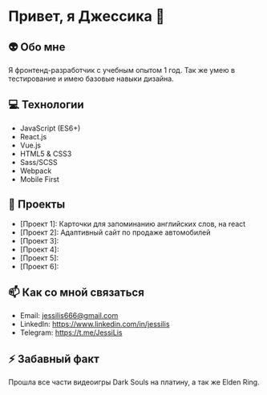 # Привет, я Джессика 🦊

## 👽 Обо мне
Я фронтенд-разработчик с учебным опытом 1 год.
Так же умею в тестирование и имею базовые навыки дизайна.

## 💻 Технологии
- JavaScript (ES6+)
- React.js
- Vue.js
- HTML5 & CSS3
- Sass/SCSS
- Webpack
- Mobile First

## 🌟 Проекты
- [Проект 1]: Карточки для запоминанию английских слов, на react
- [Проект 2]: Адаптивный сайт по продаже автомобилей
- [Проект 3]:
- [Проект 4]: 
- [Проект 5]: 
- [Проект 6]: 

## 📫 Как со мной связаться
- Email: jessilis666@gmail.com
- LinkedIn: https://www.linkedin.com/in/jessilis
- Telegram: https://t.me/JessiLis

## ⚡ Забавный факт
Прошла все части видеоигры Dark Souls на платину, а так же Elden Ring.
